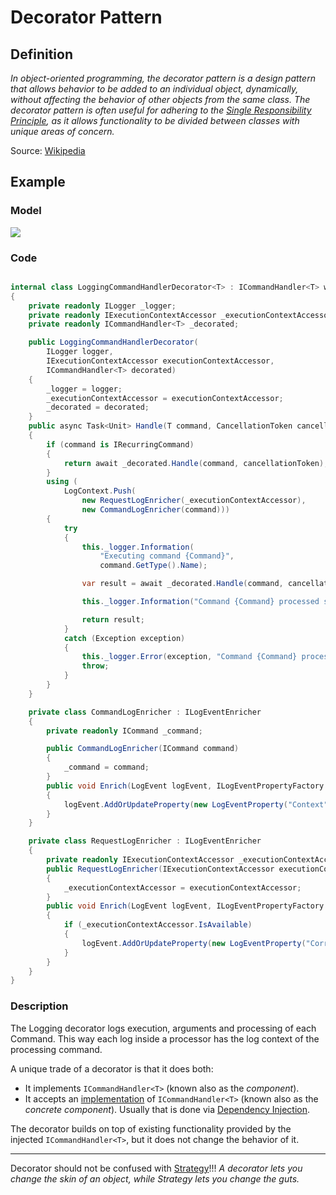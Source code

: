 # Decorator Pattern

## Definition

*In object-oriented programming, the decorator pattern is a design pattern that allows behavior to be added to an individual object, dynamically, without affecting the behavior of other objects from the same class. The decorator pattern is often useful for adhering to the [Single Responsibility Principle](../Single-Responsibility-Principle/), as it allows functionality to be divided between classes with unique areas of concern.*

Source: [Wikipedia](https://en.wikipedia.org/wiki/Decorator_pattern)


## Example

### Model

![](http://www.plantuml.com/plantuml/png/bPFDhjCm48NtVehPqGitVO3eghfLMO044eA-W1jF4Wjx9h8dL8YVPyVDJqL9g66HHMRE-Sx46Jz7qK5wxrJbT8pm7b4iDV70986Tmm3V5BpQ6pDrzY981d7paCeVqVCNN7P-g0ctz1tOUqrcwgy2Pibr96Ery3Z8fwGO0om9XbfN26ydmvlqE0nFbk0ubNQ3QMnivk8Z73HLw9mMotJapqW3yMTcved_EtAfpMSilpiRSq-UINh7JPDCj-pNM76udEdJyVQ4Lc5G9CZc0IvKOa5mM0jmdM6NPUehW0yOQWu-WXlbZt3g1GnZf1UI-bMhgK5e-GmZ0hZ3HC2ea0nS4fLghK50tybNyEXF6A9IAxjQ63vJiRlkJ0cMXl3_4wkvD6l-lXGbnFGQbuxbFrkQL7RNYhwxdzuEmgZck3niLEPu-T6smJQjRB_l_ho09LZVEVH84Y4_sB-ZrFs5Wss6aFE_N0UOKO1HFIEPthjV)

### Code

```csharp

internal class LoggingCommandHandlerDecorator<T> : ICommandHandler<T> where T:ICommand
{
    private readonly ILogger _logger;
    private readonly IExecutionContextAccessor _executionContextAccessor;
    private readonly ICommandHandler<T> _decorated;

    public LoggingCommandHandlerDecorator(
        ILogger logger,
        IExecutionContextAccessor executionContextAccessor,
        ICommandHandler<T> decorated)
    {
        _logger = logger;
        _executionContextAccessor = executionContextAccessor;
        _decorated = decorated;
    }
    public async Task<Unit> Handle(T command, CancellationToken cancellationToken)
    {
        if (command is IRecurringCommand)
        {
            return await _decorated.Handle(command, cancellationToken);
        }
        using (
            LogContext.Push(
                new RequestLogEnricher(_executionContextAccessor),
                new CommandLogEnricher(command)))
        {
            try
            {
                this._logger.Information(
                    "Executing command {Command}",
                    command.GetType().Name);

                var result = await _decorated.Handle(command, cancellationToken);

                this._logger.Information("Command {Command} processed successful", command.GetType().Name);

                return result;
            }
            catch (Exception exception)
            {
                this._logger.Error(exception, "Command {Command} processing failed", command.GetType().Name);
                throw;
            }
        }
    }

    private class CommandLogEnricher : ILogEventEnricher
    {
        private readonly ICommand _command;

        public CommandLogEnricher(ICommand command)
        {
            _command = command;
        }
        public void Enrich(LogEvent logEvent, ILogEventPropertyFactory propertyFactory)
        {
            logEvent.AddOrUpdateProperty(new LogEventProperty("Context", new ScalarValue($"Command:{_command.Id.ToString()}")));
        }
    }

    private class RequestLogEnricher : ILogEventEnricher
    {
        private readonly IExecutionContextAccessor _executionContextAccessor;
        public RequestLogEnricher(IExecutionContextAccessor executionContextAccessor)
        {
            _executionContextAccessor = executionContextAccessor;
        }
        public void Enrich(LogEvent logEvent, ILogEventPropertyFactory propertyFactory)
        {
            if (_executionContextAccessor.IsAvailable)
            {
                logEvent.AddOrUpdateProperty(new LogEventProperty("CorrelationId", new ScalarValue(_executionContextAccessor.CorrelationId)));
            }
        }
    }
}

```
### Description

The Logging decorator logs execution, arguments and processing of each Command. This way each log inside a processor has the log context of the processing command.

A unique trade of a decorator is that it does both:
* It implements  `ICommandHandler<T>` (known also as the *component*).
* It accepts an <u>implementation</u> of `ICommandHandler<T>` (known also as the *concrete component*). Usually that is done via [Dependency Injection](../Dependency-Injection/).

The decorator builds on top of existing functionality provided by the injected `ICommandHandler<T>`, but it does not change the behavior of it.

---

Decorator should not be confused with [Strategy](../Strategy-Pattern/)!!!
*A decorator lets you change the skin of an object, while Strategy lets you change the guts.*